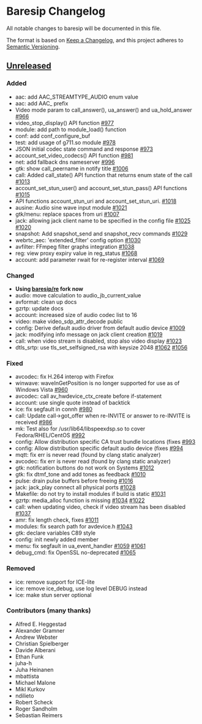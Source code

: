 # Baresip Changelog

All notable changes to baresip will be documented in this file.

The format is based on [Keep a Changelog](https://keepachangelog.com/en/1.0.0/),
and this project adheres to [Semantic Versioning](https://semver.org/spec/v2.0.0.html).

## [Unreleased]

### Added

- aac: add AAC_STREAMTYPE_AUDIO enum value
- aac: add AAC_ prefix
- Video mode param to call_answer(), ua_answer() and ua_hold_answer [#966]
- video_stop_display() API function [#977]
- module: add path to module_load() function
- conf: add conf_configure_buf
- test: add usage of g711.so module [#978]
- JSON initial codec state command and response [#973]
- account_set_video_codecs() API function [#981]
- net: add fallback dns nameserver [#996]
- gtk: show call_peername in notify title [#1006]
- call: Added call_state() API function that returns enum state of the call [#1013]
- account_set_stun_user() and account_set_stun_pass() API functions [#1015]
- API functions account_stun_uri and account_set_stun_uri. [#1018]
- ausine: Audio sine wave input module [#1021]
- gtk/menu: replace spaces from uri [#1007]
- jack: allowing jack client name to be specified in the config file [#1025] [#1020]
- snapshot: Add snapshot_send and snapshot_recv commands [#1029]
- webrtc_aec: 'extended_filter' config option [#1030]
- avfilter: FFmpeg filter graphs integration [#1038]
- reg: view proxy expiry value in reg_status [#1068]
- account: add parameter rwait for re-register interval [#1069]

### Changed

- **Using [baresip/re](https://github.com/baresip/re) fork now**
- audio: move calculation to audio_jb_current_value
- avformat: clean up docs
- gzrtp: update docs
- account: increased size of audio codec list to 16
- video: make video_sdp_attr_decode public
- config: Derive default audio driver from default audio device [#1009]
- jack: modifying info message on jack client creation [#1019]
- call: when video stream is disabled, stop also video display [#1023]
- dtls_srtp: use tls_set_selfsigned_rsa with keysize 2048 [#1062] [#1056]

### Fixed

- avcodec: fix H.264 interop with Firefox
- winwave: waveInGetPosition is no longer supported for use as of Windows Vista [#960]
- avcodec: call av_hwdevice_ctx_create before if-statement
- account: use single quote instead of backtick
- ice: fix segfault in connh [#980]
- call: Update call->got_offer when re-INVITE or answer to re-INVITE
  is received [#986]
- mk: Test also for /usr/lib64/libspeexdsp.so to cover Fedora/RHEL/CentOS [#992]
- config: Allow distribution specific CA trust bundle locations (fixes [#993]
- config: Allow distribution specific default audio device (fixes [#994]
- mqtt: fix err is never read (found by clang static analyzer)
- avcodec: fix err is never read (found by clang static analyzer)
- gtk: notification buttons do not work on Systems [#1012]
- gtk: fix dtmf_tone and add tones as feedback [#1010]
- pulse: drain pulse buffers before freeing [#1016]
- jack: jack_play connect all physical ports [#1028]
- Makefile: do not try to install modules if build is static [#1031]
- gzrtp: media_alloc function is missing [#1034] [#1022]
- call: when updating video, check if video stream has been disabled [#1037]
- amr: fix length check, fixes [#1011]
- modules: fix search path for avdevice.h [#1043]
- gtk: declare variables C89 style
- config: init newly added member
- menu: fix segfault in ua_event_handler [#1059] [#1061]
- debug_cmd: fix OpenSSL no-deprecated [#1065]

### Removed

- ice: remove support for ICE-lite
- ice: remove ice_debug, use log level DEBUG instead
- ice: make stun server optional

### Contributors (many thanks)

- Alfred E. Heggestad
- Alexander Gramner
- Andrew Webster
- Christian Spielberger
- Davide Alberani
- Ethan Funk
- juha-h
- Juha Heinanen
- mbattista
- Michael Malone
- Mikl Kurkov
- ndilieto
- Robert Scheck
- Roger Sandholm
- Sebastian Reimers

[#966]: https://github.com/baresip/baresip/pull/966
[#977]: https://github.com/baresip/baresip/pull/977
[#978]: https://github.com/baresip/baresip/pull/978
[#973]: https://github.com/baresip/baresip/pull/973
[#981]: https://github.com/baresip/baresip/pull/981
[#996]: https://github.com/baresip/baresip/pull/996
[#1006]: https://github.com/baresip/baresip/pull/1006
[#1013]: https://github.com/baresip/baresip/pull/1013
[#1015]: https://github.com/baresip/baresip/pull/1015
[#1018]: https://github.com/baresip/baresip/pull/1018
[#1021]: https://github.com/baresip/baresip/pull/1021
[#1007]: https://github.com/baresip/baresip/pull/1007
[#1025]: https://github.com/baresip/baresip/pull/1025
[#1020]: https://github.com/baresip/baresip/pull/1020
[#1029]: https://github.com/baresip/baresip/pull/1029
[#1030]: https://github.com/baresip/baresip/pull/1030
[#1038]: https://github.com/baresip/baresip/pull/1038
[#1009]: https://github.com/baresip/baresip/pull/1009
[#1019]: https://github.com/baresip/baresip/pull/1019
[#1023]: https://github.com/baresip/baresip/pull/1023
[#1062]: https://github.com/baresip/baresip/pull/1062
[#1056]: https://github.com/baresip/baresip/pull/1056
[#960]: https://github.com/baresip/baresip/pull/960
[#980]: https://github.com/baresip/baresip/pull/980
[#986]: https://github.com/baresip/baresip/pull/986
[#992]: https://github.com/baresip/baresip/pull/992
[#993]: https://github.com/baresip/baresip/pull/993
[#994]: https://github.com/baresip/baresip/pull/994
[#1012]: https://github.com/baresip/baresip/pull/1012
[#1010]: https://github.com/baresip/baresip/pull/1010
[#1016]: https://github.com/baresip/baresip/pull/1016
[#1028]: https://github.com/baresip/baresip/pull/1028
[#1031]: https://github.com/baresip/baresip/pull/1031
[#1034]: https://github.com/baresip/baresip/pull/1034
[#1022]: https://github.com/baresip/baresip/pull/1022
[#1037]: https://github.com/baresip/baresip/pull/1037
[#1011]: https://github.com/baresip/baresip/pull/1011
[#1043]: https://github.com/baresip/baresip/pull/1043
[#1059]: https://github.com/baresip/baresip/pull/1059
[#1061]: https://github.com/baresip/baresip/pull/1061
[#1065]: https://github.com/baresip/baresip/pull/1065
[#1068]: https://github.com/baresip/baresip/pull/1068
[#1069]: https://github.com/baresip/baresip/pull/1069

[Unreleased]: https://github.com/baresip/baresip/compare/v0.6.6...HEAD
